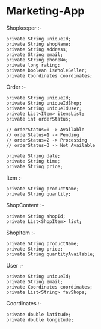 # Marketing-App

Shopkeeper :-

    private String uniqueId;
    private String shopName;
    private String address;
    private String email;
    private String phoneNo;
    private long rating;
    private boolean isWholeSeller;
    private Coordinates coordinates;
    
Order :-

    private String uniqueId;
    private String uniqueIdShop;
    private String uniqueIdUser;
    private List<Item> itemsList;
    private int orderStatus; 
    
    // orderStatus=0 -> Available
    // orderStatus=1 -> Pending
    // orderStatus=2 -> Processing
    // orderStatus=3 -> Not Available
    
    private String date;
    private String time;
    private String price;
    
Item :-

    private String productName;
    private String quantity;
    
ShopContent :-

    private String shopId;
    private List<ShopItem> list;
    
ShopItem :-

    private String productName;
    private String price;
    private String quantityAvailable;
    
User :-

    private String uniqueId;
    private String email;
    private Coordinates coordinates;
    private List<String> favShops;
    
Coordinates :-

    private double latitude;
    private double longitude;
